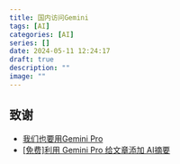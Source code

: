```yaml
---
title: 国内访问Gemini
tags: [AI]
categories: [AI]
series: []
date: 2024-05-11 12:24:17
draft: true
description: ""
image: ""
---
```



<!--more-->




## 致谢
- [我们也要用Gemini Pro](https://zhile.io/2023/12/24/gemini-pro-proxy.html)
- [\[免费\]利用 Gemini Pro 给文章添加 AI摘要](https://blog.peiluming.com/article/520)